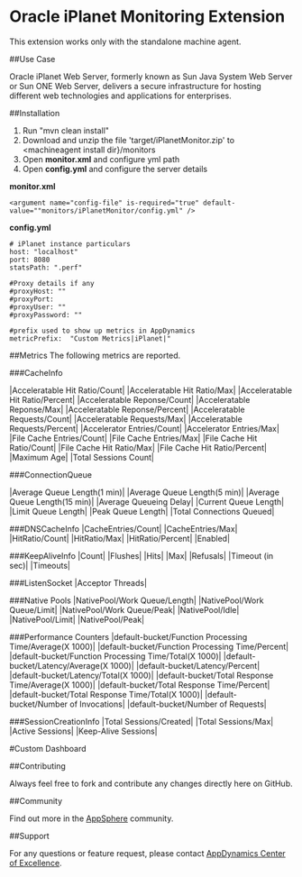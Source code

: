 # Oracle iPlanet Monitoring Extension

This extension works only with the standalone machine agent.

##Use Case

Oracle iPlanet Web Server, formerly  known as Sun Java System Web Server or Sun ONE Web Server, delivers a secure infrastructure for hosting different web technologies and applications for enterprises.


##Installation

1. Run "mvn clean install"
2. Download and unzip the file 'target/iPlanetMonitor.zip' to \<machineagent install dir\}/monitors
3. Open <b>monitor.xml</b> and configure yml path
4. Open <b>config.yml</b> and configure the server details

<b>monitor.xml</b>
~~~
<argument name="config-file" is-required="true" default-value=""monitors/iPlanetMonitor/config.yml" />
~~~

<b>config.yml</b>
~~~
# iPlanet instance particulars
host: "localhost"
port: 8080
statsPath: ".perf"

#Proxy details if any
#proxyHost: ""
#proxyPort:
#proxyUser: ""
#proxyPassword: ""

#prefix used to show up metrics in AppDynamics
metricPrefix:  "Custom Metrics|iPlanet|"
~~~

##Metrics
The following metrics are reported.

###CacheInfo

|Acceleratable Hit Ratio/Count|
|Acceleratable Hit Ratio/Max|
|Acceleratable Hit Ratio/Percent|
|Acceleratable Reponse/Count|
|Acceleratable Reponse/Max|
|Acceleratable Reponse/Percent|
|Acceleratable Requests/Count|
|Acceleratable Requests/Max|
|Acceleratable Requests/Percent|
|Accelerator Entries/Count|
|Accelerator Entries/Max|
|File Cache Entries/Count|
|File Cache Entries/Max|
|File Cache Hit Ratio/Count|
|File Cache Hit Ratio/Max|
|File Cache Hit Ratio/Percent|
|Maximum Age|
|Total Sessions Count|

###ConnectionQueue

|Average Queue Length(1 min)|
|Average Queue Length(5 min)|
|Average Queue Length(15 min)|
|Average Queueing Delay|
|Current Queue Length|
|Limit Queue Length|
|Peak Queue Length|
|Total Connections Queued|

###DNSCacheInfo
|CacheEntries/Count|
|CacheEntries/Max|
|HitRatio/Count|
|HitRatio/Max|
|HitRatio/Percent|
|Enabled|

###KeepAliveInfo
|Count|
|Flushes|
|Hits|
|Max|
|Refusals|
|Timeout (in sec)|
|Timeouts|

###ListenSocket
|Acceptor Threads|

###Native Pools
|NativePool/Work Queue/Length|
|NativePool/Work Queue/Limit|
|NativePool/Work Queue/Peak|
|NativePool/Idle|
|NativePool/Limit|
|NativePool/Peak|

###Performance Counters
|default-bucket/Function Processing Time/Average(X 1000)|
|default-bucket/Function Processing Time/Percent|
|default-bucket/Function Processing Time/Total(X 1000)|
|default-bucket/Latency/Average(X 1000)|
|default-bucket/Latency/Percent|
|default-bucket/Latency/Total(X 1000)|
|default-bucket/Total Response Time/Average(X 1000)|
|default-bucket/Total Response Time/Percent|
|default-bucket/Total Response Time/Total(X 1000)|
|default-bucket/Number of Invocations|
|default-bucket/Number of Requests|

###SessionCreationInfo
|Total Sessions/Created|
|Total Sessions/Max|
|Active Sessions|
|Keep-Alive Sessions|

#Custom Dashboard
![]()

##Contributing

Always feel free to fork and contribute any changes directly here on GitHub.

##Community

Find out more in the [AppSphere]() community.

##Support

For any questions or feature request, please contact [AppDynamics Center of Excellence](mailto:help@appdynamics.com).
